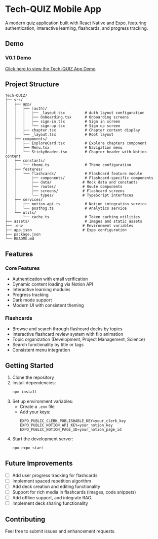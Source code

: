 # Tech-QUIZ Mobile App

A modern quiz application built with React Native and Expo, featuring authentication, interactive learning, flashcards, and progress tracking.

## Demo

### V0.1 Demo
[Click here to view the Tech-QUIZ App Demo](https://file.notion.so/f/f/6c0da47d-0ecd-43be-af30-cfa44ecc34ee/9f81a200-78c9-4682-92bb-29bac07066e1/demo.gif?table=block&id=17a16628-2d07-807e-8440-d3642f70e290&spaceId=6c0da47d-0ecd-43be-af30-cfa44ecc34ee&expirationTimestamp=1736755200000&signature=3Cb4crWYH5Pg-FGS_i3wkp6C0AZUlMvw7xVR4lYeKqk)

## Project Structure

```
Tech-QUIZ/
├── src/
│   ├── app/
│   │   ├── (auth)/
│   │   │   ├── _layout.tsx         # Auth layout configuration
│   │   │   ├── Onboarding.tsx      # Onboarding screens
│   │   │   ├── sign-in.tsx         # Sign in screen
│   │   │   └── sign-up.tsx         # Sign up screen
│   │   ├── chapter.tsx             # Chapter content display
│   │   └── _layout.tsx             # Root layout
│   ├── components/
│   │   ├── ExploreCard.tsx         # Explore chapters component
│   │   ├── Menu.tsx                # Navigation menu
│   │   └── StickyHeader.tsx        # Chapter header with Notion content
│   ├── constants/
│   │   └── theme.ts                # Theme configuration
│   ├── features/
│   │   └── flashcards/             # Flashcard feature module
│   │       ├── components/         # Flashcard-specific components
│   │       ├── data/              # Mock data and constants
│   │       ├── routes/            # Route components
│   │       ├── screens/           # Flashcard screens
│   │       └── types/             # TypeScript interfaces
│   ├── services/
│   │   ├── notion-api.ts           # Notion integration service
│   │   └── posthog.ts              # Analytics service
│   └── utils/
│       └── cache.ts                # Token caching utilities
├── assets/                         # Images and static assets
├── .env                           # Environment variables
├── app.json                       # Expo configuration
├── package.json
└── README.md
```

## Features

### Core Features
- Authentication with email verification
- Dynamic content loading via Notion API
- Interactive learning modules
- Progress tracking
- Dark mode support
- Modern UI with consistent theming

### Flashcards
- Browse and search through flashcard decks by topics
- Interactive flashcard review system with flip animation
- Topic organization (Development, Project Management, Science)
- Search functionality by title or tags
- Consistent menu integration



## Getting Started

1. Clone the repository
2. Install dependencies:
   ```bash
   npm install
   ```
3. Set up environment variables:
   - Create a `.env` file
   - Add your keys:
     ```
     EXPO_PUBLIC_CLERK_PUBLISHABLE_KEY=your_clerk_key
     EXPO_PUBLIC_NOTION_API_KEY=your_notion_key
     EXPO_PUBLIC_NOTION_PAGE_ID=your_notion_page_id
     ```
4. Start the development server:
   ```bash
   npx expo start
   ```

## Future Improvements

- [ ] Add user progress tracking for flashcards
- [ ] Implement spaced repetition algorithm
- [ ] Add deck creation and editing functionality
- [ ] Support for rich media in flashcards (images, code snippets)
- [ ] Add offline support, and integrate RAG. 
- [ ] Implement deck sharing functionality

## Contributing

Feel free to submit issues and enhancement requests.

